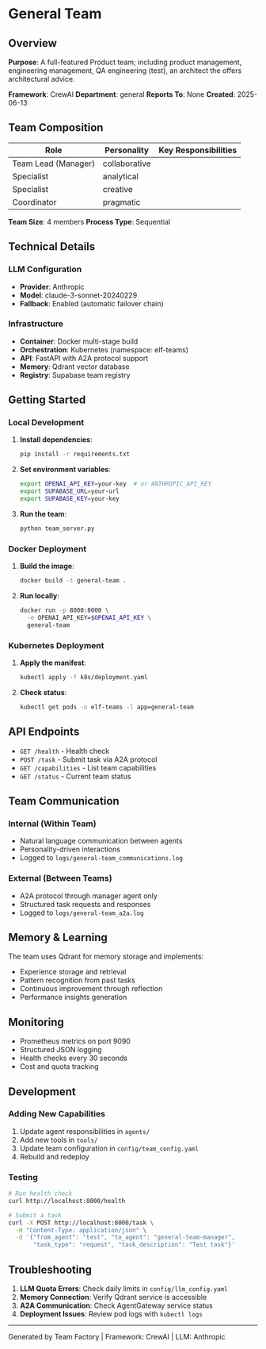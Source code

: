 # General Team

## Overview

**Purpose**: A full-featured Product team; including product management, engineering management, QA engineering (test), an architect the offers architectural advice.

**Framework**: CrewAI
**Department**: general
**Reports To**: None
**Created**: 2025-06-13

## Team Composition

| Role | Personality | Key Responsibilities |
|------|-------------|----------------------|
| Team Lead (Manager) | collaborative |  |
| Specialist | analytical |  |
| Specialist | creative |  |
| Coordinator | pragmatic |  |

**Team Size**: 4 members
**Process Type**: Sequential

## Technical Details

### LLM Configuration
- **Provider**: Anthropic
- **Model**: claude-3-sonnet-20240229
- **Fallback**: Enabled (automatic failover chain)

### Infrastructure
- **Container**: Docker multi-stage build
- **Orchestration**: Kubernetes (namespace: elf-teams)
- **API**: FastAPI with A2A protocol support
- **Memory**: Qdrant vector database
- **Registry**: Supabase team registry

## Getting Started

### Local Development

1. **Install dependencies**:
   ```bash
   pip install -r requirements.txt
   ```

2. **Set environment variables**:
   ```bash
   export OPENAI_API_KEY=your-key  # or ANTHROPIC_API_KEY
   export SUPABASE_URL=your-url
   export SUPABASE_KEY=your-key
   ```

3. **Run the team**:
   ```bash
   python team_server.py
   ```

### Docker Deployment

1. **Build the image**:
   ```bash
   docker build -t general-team .
   ```

2. **Run locally**:
   ```bash
   docker run -p 8000:8000 \
     -e OPENAI_API_KEY=$OPENAI_API_KEY \
     general-team
   ```

### Kubernetes Deployment

1. **Apply the manifest**:
   ```bash
   kubectl apply -f k8s/deployment.yaml
   ```

2. **Check status**:
   ```bash
   kubectl get pods -n elf-teams -l app=general-team
   ```

## API Endpoints

- `GET /health` - Health check
- `POST /task` - Submit task via A2A protocol
- `GET /capabilities` - List team capabilities
- `GET /status` - Current team status

## Team Communication

### Internal (Within Team)
- Natural language communication between agents
- Personality-driven interactions
- Logged to `logs/general-team_communications.log`

### External (Between Teams)
- A2A protocol through manager agent only
- Structured task requests and responses
- Logged to `logs/general-team_a2a.log`

## Memory & Learning

The team uses Qdrant for memory storage and implements:
- Experience storage and retrieval
- Pattern recognition from past tasks
- Continuous improvement through reflection
- Performance insights generation

## Monitoring

- Prometheus metrics on port 9090
- Structured JSON logging
- Health checks every 30 seconds
- Cost and quota tracking

## Development

### Adding New Capabilities

1. Update agent responsibilities in `agents/`
2. Add new tools in `tools/`
3. Update team configuration in `config/team_config.yaml`
4. Rebuild and redeploy

### Testing

```bash
# Run health check
curl http://localhost:8000/health

# Submit a task
curl -X POST http://localhost:8000/task \
  -H "Content-Type: application/json" \
  -d '{"from_agent": "test", "to_agent": "general-team-manager",
       "task_type": "request", "task_description": "Test task"}'
```

## Troubleshooting

1. **LLM Quota Errors**: Check daily limits in `config/llm_config.yaml`
2. **Memory Connection**: Verify Qdrant service is accessible
3. **A2A Communication**: Check AgentGateway service status
4. **Deployment Issues**: Review pod logs with `kubectl logs`

---

Generated by Team Factory | Framework: CrewAI | LLM: Anthropic
